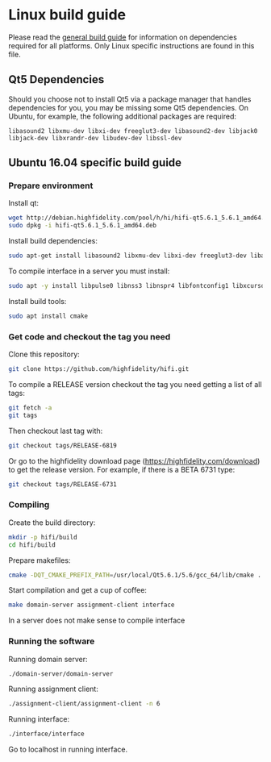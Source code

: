 # Linux build guide

Please read the [general build guide](BUILD.md) for information on dependencies required for all platforms. Only Linux specific instructions are found in this file.

## Qt5 Dependencies

Should you choose not to install Qt5 via a package manager that handles dependencies for you, you may be missing some Qt5 dependencies. On Ubuntu, for example, the following additional packages are required:

    libasound2 libxmu-dev libxi-dev freeglut3-dev libasound2-dev libjack0 libjack-dev libxrandr-dev libudev-dev libssl-dev

## Ubuntu 16.04 specific build guide

### Prepare environment

Install qt:
```bash
wget http://debian.highfidelity.com/pool/h/hi/hifi-qt5.6.1_5.6.1_amd64.deb
sudo dpkg -i hifi-qt5.6.1_5.6.1_amd64.deb
```

Install build dependencies:
```bash
sudo apt-get install libasound2 libxmu-dev libxi-dev freeglut3-dev libasound2-dev libjack0 libjack-dev libxrandr-dev libudev-dev libssl-dev
```

To compile interface in a server you must install:
```bash
sudo apt -y install libpulse0 libnss3 libnspr4 libfontconfig1 libxcursor1 libxcomposite1 libxtst6 libxslt1.1
```

Install build tools:
```bash
sudo apt install cmake
```

### Get code and checkout the tag you need

Clone this repository:
```bash
git clone https://github.com/highfidelity/hifi.git
```

To compile a RELEASE version checkout the tag you need getting a list of all tags:
```bash
git fetch -a
git tags
```

Then checkout last tag with:
```bash
git checkout tags/RELEASE-6819
```

Or go to the highfidelity download page (https://highfidelity.com/download) to get the release version. For example, if there is a BETA 6731 type:
```bash
git checkout tags/RELEASE-6731
```

### Compiling

Create the build directory:
```bash
mkdir -p hifi/build
cd hifi/build
```

Prepare makefiles:
```bash
cmake -DQT_CMAKE_PREFIX_PATH=/usr/local/Qt5.6.1/5.6/gcc_64/lib/cmake ..
```

Start compilation and get a cup of coffee:
```bash
make domain-server assignment-client interface
```

In a server does not make sense to compile interface 

### Running the software

Running domain server:
```bash
./domain-server/domain-server
```

Running assignment client:
```bash
./assignment-client/assignment-client -n 6
```

Running interface:
```bash
./interface/interface
```


Go to localhost in running interface.
